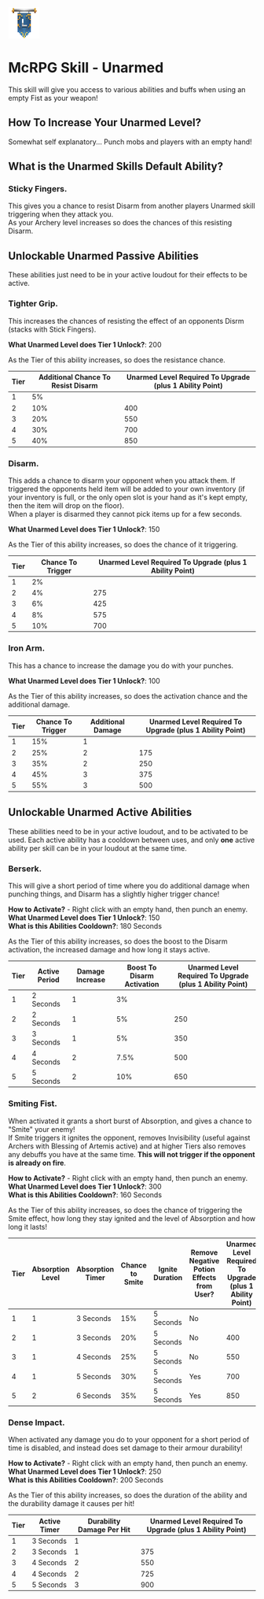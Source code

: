 ![ribbon](images/L-ribbon.png) 

# McRPG Skill - Unarmed

This skill will give you access to various abilities and buffs when using an empty Fist as your weapon!

## How To Increase Your Unarmed Level?
Somewhat self explanatory... Punch mobs and players with an empty hand!

## What is the Unarmed Skills Default Ability?

### **Sticky Fingers**.

This gives you a chance to resist Disarm from another players Unarmed skill triggering when they attack you.<br>
As your Archery level increases so does the chances of this resisting Disarm.

## Unlockable Unarmed Passive Abilities

These abilities just need to be in your active loudout for their effects to be active.

### **Tighter Grip**.

This increases the chances of resisting the effect of an opponents Disrm (stacks with Stick Fingers). 

**What Unarmed Level does Tier 1 Unlock?**: 200

As the Tier of this ability increases, so does the resistance chance.

|Tier|Additional Chance To Resist Disarm|Unarmed Level Required To Upgrade (plus 1 Ability Point)|
|---|---|---|
|1|5%||
|2|10%|400|
|3|20%|550|
|4|30%|700|
|5|40%|850|

### **Disarm**.

This adds a chance to disarm your opponent when you attack them. If triggered the opponents held item will be added to your own inventory (if your inventory is full, or the only open slot is your hand as it's kept empty, then the item will drop on the floor).<br>
When a player is disarmed they cannot pick items up for a few seconds.

**What Unarmed Level does Tier 1 Unlock?**: 150

As the Tier of this ability increases, so does the chance of it triggering.

|Tier|Chance To Trigger|Unarmed Level Required To Upgrade (plus 1 Ability Point)|
|---|---|---|
|1|2%||
|2|4%|275|
|3|6%|425|
|4|8%|575|
|5|10%|700|

### **Iron Arm**.

This has a chance to increase the damage you do with your punches.

**What Unarmed Level does Tier 1 Unlock?**: 100

As the Tier of this ability increases, so does the activation chance and the additional damage.

|Tier|Chance To Trigger|Additional Damage|Unarmed Level Required To Upgrade (plus 1 Ability Point)|
|---|---|---|----|
|1|15%|1||
|2|25%|2|175|
|3|35%|2|250|
|4|45%|3|375|
|5|55%|3|500|


## Unlockable Unarmed Active Abilities

These abilities need to be in your active loudout, and to be activated to be used. Each active ability has a cooldown between uses, and only **one** active ability per skill can be in your loudout at the same time.

### **Berserk**.

This will give a short period of time where you do additional damage when punching things, and Disarm has a slightly higher trigger chance!

**How to Activate?** - Right click with an empty hand, then punch an enemy.<br>
**What Unarmed Level does Tier 1 Unlock?**: 150<br>
**What is this Abilities Cooldown?**: 180 Seconds

As the Tier of this ability increases, so does the boost to the Disarm activation, the increased damage and how long it stays active.

|Tier|Active Period|Damage Increase|Boost To Disarm Activation|Unarmed Level Required To Upgrade (plus 1 Ability Point)|
|---|---|---|---|---|
|1|2 Seconds|1|3%||
|2|2 Seconds|1|5%|250|
|3|3 Seconds|1|5%|350|
|4|4 Seconds|2|7.5%|500|
|5|5 Seconds|2|10%|650|

### **Smiting Fist**.

When activated it grants a short burst of Absorption, and gives a chance to "Smite" your enemy!<br>
If Smite triggers it ignites the opponent, removes Invisibility (useful against Archers with Blessing of Artemis active) and at higher Tiers also removes any debuffs you have at the same time. **This will not trigger if the opponent is already on fire**.

**How to Activate?** - Right click with an empty hand, then punch an enemy.<br>
**What Unarmed Level does Tier 1 Unlock?**: 300<br>
**What is this Abilities Cooldown?**: 160 Seconds

As the Tier of this ability increases, so does the chance of triggering the Smite effect, how long they stay ignited and the level of Absorption and how long it lasts!

|Tier|Absorption Level|Absorption Timer|Chance to Smite|Ignite Duration|Remove Negative Potion Effects from User?|Unarmed Level Required To Upgrade (plus 1 Ability Point)|
|---|---|---|---|---|---|---|
|1|1|3 Seconds|15%|5 Seconds|No||
|2|1|3 Seconds|20%|5 Seconds|No|400|
|3|1|4 Seconds|25%|5 Seconds|No|550|
|4|1|5 Seconds|30%|5 Seconds|Yes|700|
|5|2|6 Seconds|35%|5 Seconds|Yes|850|

### **Dense Impact**.

When activated any damage you do to your opponent for a short period of time is disabled, and instead does set damage to their armour durability!

**How to Activate?** - Right click with an empty hand, then punch an enemy.<br>
**What Unarmed Level does Tier 1 Unlock?**: 250<br>
**What is this Abilities Cooldown?**: 200 Seconds

As the Tier of this ability increases, so does the duration of the ability and the durability damage it causes per hit!

|Tier|Active Timer|Durability Damage Per Hit|Unarmed Level Required To Upgrade (plus 1 Ability Point)|
|---|---|---|---|
|1|3 Seconds|1||
|2|3 Seconds|1|375|
|3|4 Seconds|2|550|
|4|4 Seconds|2|725|
|5|5 Seconds|3|900|
